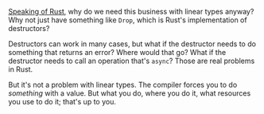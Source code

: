 [Speaking of Rust](/daily/2024-07-10), why do we need this business with linear
types anyway? Why not just have something like `Drop`, which is Rust's
implementation of destructors?

Destructors can work in many cases, but what if the destructor needs to do
something that returns an error? Where would that go? What if the destructor
needs to call an operation that's `async`? Those are real problems in Rust.

But it's not a problem with linear types. The compiler forces you to do
_something_ with a value. But what you do, where you do it, what resources you
use to do it; that's up to you.
